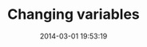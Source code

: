 ---
layout: post
title:  "Changing variables"
date:   2014-03-01 19:53:19
categories: 0.0.1
tags: customizations
---